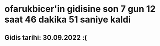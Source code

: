 # ofarukbicer'in gidisine son 7 gun 12 saat 46 dakika 51 saniye kaldi

## Gidis tarihi: 30.09.2022 :(